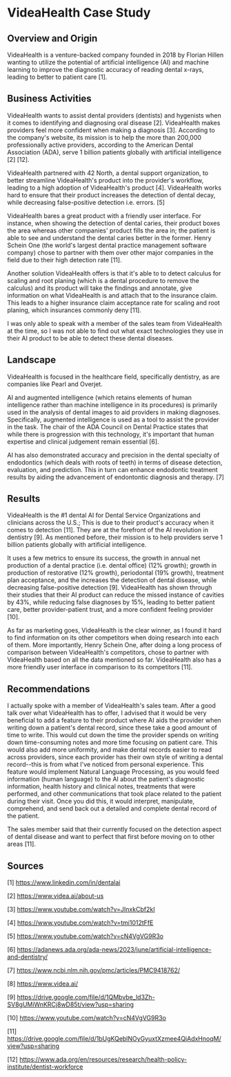 # VideaHealth Case Study

## Overview and Origin

VideaHealth is a venture-backed company founded in 2018 by Florian Hillen wanting to utilize the potential of artificial intelligence (AI) and machine learning to improve the diagnostic accuracy of reading dental x-rays, leading to better to patient care [1].

## Business Activities

VideaHealth wants to assist dental providers (dentists) and hygenists when it comes to identifying and diagnosing oral disease [2]. VideaHealth makes providers feel more confident when making a diagnosis [3]. According to the company's website, its mission is to help the more than 200,000 professionally active providers, according to the American Dental Association (ADA), serve 1 billion patients globally with artificial intelligence [2] [12].

VideaHealth partnered with 42 North, a dental support organization, to better streamline VideaHealth's product into the provider's workflow, leading to a high adoption of VideaHealth's product [4]. VideaHealth works hard to ensure that their product increases the detection of dental decay, while decreasing false-positive detection i.e. errors. [5]

VideaHealth bares a great product with a friendly user interface. For instance, when showing the detection of dental caries, their product boxes the area whereas other companies' product fills the area in; the patient is able to see and understand the dental caries better in the former. Henry Schein One (the world's largest dental practice management software company) chose to partner with them over other major companies in the field due to their high detection rate [11].

Another solution VideaHealth offers is that it's able to to detect calculus for scaling and root planing (which is a dental procedure to remove the calculus) and its product will take the findings and annotate, give information on what VideaHealth is and attach that to the insurance claim. This leads to a higher insurance claim acceptance rate for scaling and root planing, which insurances commonly deny [11].

I was only able to speak with a member of the sales team from VideaHealth at the time, so I was not able to find out what exact technologies they use in their AI product to be able to detect these dental diseases.


## Landscape

VideaHealth is focused in the healthcare field, specifically dentistry, as are companies like Pearl and Overjet. 

AI and augmented intelligence (which retains elements of human intelligence rather than machine intelligence in its procedures) is primarily used in the analysis of dental images to aid providers in making diagnoses. Specifically, augmented intelligence is used as a tool to assist the provider in the task. The chair of the ADA Council on Dental Practice states that while there is progression with this technology, it's important that human expertise and clinical judgement remain essential [6].

AI has also demonstrated accuracy and precision in the dental specialty of endodontics (which deals with roots of teeth) in terms of disease detection, evaluation, and prediction. This in turn can enhance endodontic treatment results by aiding the advancement of endontontic diagnosis and therapy. [7]


## Results

VideaHealth is the #1 dental AI for Dental Service Organizations and clinicians across the U.S.; This is due to their product's accuracy when it comes to detection [11]. They are at the forefront of the AI revolution in dentistry [9]. As mentioned before, their mission is to help providers serve 1 billion patients globally with artificial intelligence. 

It uses a few metrics to ensure its success, the growth in annual net production of a dental practice (i.e. dental office) (12% growth); growth in production of restorative (12% growth), periodontal (19% growth), treatment plan acceptance, and the increases the detection of dental disease, while decreasing false-positive detection [9]. VideaHealth has shown through their studies that their AI product can reduce the missed instance of cavities by 43%, while reducing false diagnoses by 15%, leading to better patient care, better provider-patient trust, and a more confident feeling provider [10].

As far as marketing goes, VideaHealth is the clear winner, as I found it hard to find information on its other competitors when doing research into each of them. More importantly, Henry Schein One, after doing a long process of comparison between VideaHealth's competitors, chose to partner with VideaHealth based on all the data mentioned so far. VideaHealth also has a more friendly user interface in comparison to its competitors [11]. 

## Recommendations

I actually spoke with a member of VideaHealth's sales team. After a good talk over what VideaHealth has to offer, I advised that it would be very beneficial to add a feature to their product where AI aids the provider when writing down a patient's dental record, since these take a good amount of time to write. This would cut down the time the provider spends on writing down time-consuming notes and more time focusing on patient care. This would also add more uniformity, and make dental records easier to read across providers, since each provider has their own style of writing a dental record--this is from what I've noticed from personal experience. This feature would implement Natural Language Processing, as you would feed information (human language) to the AI about the patient's diagnostic information, health history and clinical notes, treatments that were performed, and other communications that took place related to the patient during their visit. Once you did this, it would interpret, manipulate, comprehend, and send back out a detailed and complete dental record of the patient.

The sales member said that their currently focused on the detection aspect of dental disease and want to perfect that first before moving on to other areas [11].

## Sources

[1] https://www.linkedin.com/in/dentalai

[2] https://www.videa.ai/about-us

[3] https://www.youtube.com/watch?v=JInxkCbf2kI

[4] https://www.youtube.com/watch?v=tmi1012tFfE

[5] https://www.youtube.com/watch?v=cN4VgVG9R3o

[6] https://adanews.ada.org/ada-news/2023/june/artificial-intelligence-and-dentistry/

[7] https://www.ncbi.nlm.nih.gov/pmc/articles/PMC9418762/

[8] https://www.videa.ai/

[9] https://drive.google.com/file/d/1QMbvbe_ld3Zh-SV8gUMiWnKRCj8wD85t/view?usp=sharing

[10] https://www.youtube.com/watch?v=cN4VgVG9R3o

[11] https://drive.google.com/file/d/1bUgKQeblNOyGyuxtXzmee4QjAdxHnoqM/view?usp=sharing

[12] https://www.ada.org/en/resources/research/health-policy-institute/dentist-workforce
